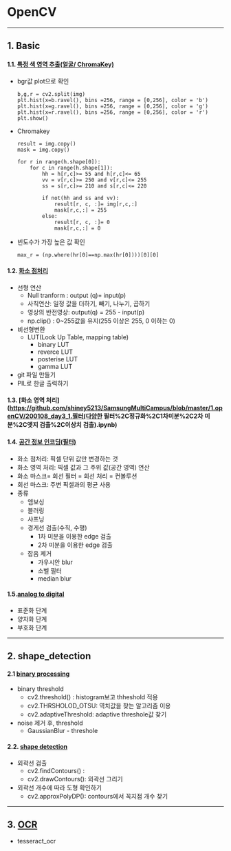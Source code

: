 # OpenCV

---

## 1. Basic

#### 1.1. [특정 색 영역  추출(얼굴/ ChromaKey)](https://github.com/shiney5213/SamsungMultiCampus/blob/master/1.openCV/200106_day1_OpenCV기초%2C크로마키.ipynb)

- bgr값 plot으로 확인

  ```
  b,g,r = cv2.split(img)
  plt.hist(x=b.ravel(), bins =256, range = [0,256], color = 'b')
  plt.hist(x=g.ravel(), bins =256, range = [0,256], color = 'g')
  plt.hist(x=r.ravel(), bins =256, range = [0,256], color = 'r')
  plt.show()
  ```

- Chromakey

  ```
  result = img.copy()
  mask = img.copy()
  
  for r in range(h.shape[0]):
      for c in range(h.shape[1]):
          hh = h[r,c]>= 55 and h[r,c]<= 65
          vv = v[r,c]>= 250 and v[r,c]<= 255
          ss = s[r,c]>= 210 and s[r,c]<= 220
  
          if not(hh and ss and vv):
              result[r, c, :]= img[r,c,:]
              mask[r,c,:] = 255
          else:
              result[r, c, :]= 0
              mask[r,c,:] = 0
  ```

 - 빈도수가 가장 높은 값 확인

   ``` 
   max_r = (np.where(hr[0]==np.max(hr[0])))[0][0]
   ```


#### 1.2. [화소 점처리](https://github.com/shiney5213/SamsungMultiCampus/blob/master/1.openCV/200107_day2_2.화소점처리%2C클래핑%2CLUT%2Cgif_file%2Cpil_한글처리(np.clip%2Cnp.LUT).ipynb)
-  선형 연산
   -  Null tranform : output (q)= input(p)
   -  사칙연산: 일정 값을 더하기, 빼기, 나누기, 곱하기
   -  영상의 반전영상: output(q) = 255 - input(p)
   -  np.clip() : 0~255값을 유지(255 이상은 255, 0 이하는 0)
- 비선형변환
  - LUT(Look Up Table, mapping table)
    - binary LUT
    - reverce LUT
    - posterise LUT
    - gamma LUT
- git 파일 만들기
- PIL로 한글 출력하기

#### 1.3. [화소 영역 처리](https://github.com/shiney5213/SamsungMultiCampus/blob/master/1.openCV/200108_day3_1.필터(다양한 필터%2C정규화%2C1차미분%2C2차 미분%2C엣지 검출%2C이상치 검출).ipynb)

#### 1.4. [공간 정보 인코딩(필터)](https://github.com/shiney5213/SamsungMultiCampus/blob/master/1.openCV/200108_day3_1.%ED%95%84%ED%84%B0(%EB%8B%A4%EC%96%91%ED%95%9C%20%ED%95%84%ED%84%B0%2C%EC%A0%95%EA%B7%9C%ED%99%94%2C1%EC%B0%A8%EB%AF%B8%EB%B6%84%2C2%EC%B0%A8%20%EB%AF%B8%EB%B6%84%2C%EC%97%A3%EC%A7%80%20%EA%B2%80%EC%B6%9C%2C%EC%9D%B4%EC%83%81%EC%B9%98%20%EA%B2%80%EC%B6%9C).ipynb)

- 화소 점처리: 픽셀 단위 값만 변경하는 것
- 화소 영역 처리: 픽셀 값과 그 주위 값(공간 영역) 연산
- 화소 마스크= 회선 필터 = 회선 처리 = 컨볼루션
- 회선 마스크: 주변 픽셀과의 평균 사용 
- 종류
	- 엠보싱
	- 블러링
	- 샤프닝
	- 경게선 검출(수직, 수평)
		- 1차 미분을 이용한 edge 검출
		- 2차 미분을 이용한 edge 검출
	- 잡음 제거
		- 가우시안 blur
		- 소벨 필터
		- median blur
	
#### 1.5.[analog to digital ](https://github.com/shiney5213/SamsungMultiCampus/blob/master/1.openCV/200108_day3_2.아날로그신호_to_디지털신호.ipynb)
-  표준화 단계
-  양자화 단계
-  부호화 단계

---
## 2. shape_detection

#### 2.1 [binary processing](https://github.com/shiney5213/SamsungMultiCampus/blob/master/1.openCV/200109_day4_1.binary_processing(threshold%2C).ipynb)
- binary threshold
	- cv2.threshold() :  histogram보고 thheshold 적용  
	- cv2.THRSHOLOD_OTSU: 역치값을 찾는 알고리즘 이용
	- cv2.adaptiveThreshold: adaptive threshole값 찾기
- noise 제거 후, threshold
	- GaussianBlur - threshole

#### 2.2. [shape detection](https://github.com/shiney5213/SamsungMultiCampus/blob/master/1.openCV/200109_day4_2.shape_detection(contour%2C%20morphologyEx).ipynb)
-  외곽선 검출
	- cv2.findContours() : 
	- cv2.drawContours(): 외곽선 그리기
- 외곽선 개수에 따라 도형 확인하기
	- cv2.approxPolyDP(): contours에서 꼭지점 개수 찾기

---

## 3. [OCR](https://github.com/shiney5213/SamsungMultiCampus/blob/master/1.openCV/200110_day5_1.ocr_program.ipynb)
- tesseract_ocr

